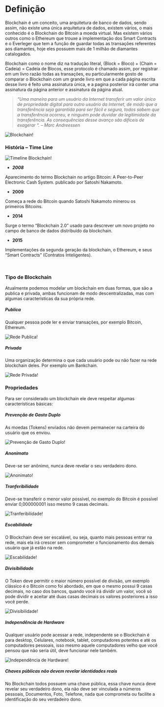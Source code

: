 # Definição

Blockchain é um conceito, uma arquitetura de banco de dados, sendo assim, não existe uma única arquitetura de dados, existem vários, o mais conhecido é o Blockchain do Bitcoin a moeda virtual. Mas existem vários outros como o Ethereum que trouxe a implementação dos Smart Contracts e o Everleger que tem a função de guardar todas as transações referentes aos diamantes, hoje eles possuem mais de 1 milhão de diamantes catalogados.

Blockchain como o nome diz na tradução literal, (Block = Bloco) + (Chain = Cadeia) = Cadeia de Blocos, esse protocolo é chamado assim, por registrar em um livro razão todas as transações, eu particularmente gosto de comparar o Blockchain com um grande livro em que a cada página escrita desse livro é feito uma assinatura única, e a pagina posterior irá conter uma assinatura da página anterior e assinatura da página atual.

> _“Uma maneira para um usuário da Internet transferir um valor único de propriedade digital para outro usuário da Internet, de modo que a transferência seja garantida para ser fácil e segura, todos sabem que a transferência ocorreu, e ninguém pode duvidar da legitimidade da transferência. As consequências desse avanço são difíceis de exagerar “. – Marc Andreessen_

![Blockchain!](/src/blockchain.gif)


### História – Time Line

![Timeline Blockchain!](/src/timeline.png)

- _**2008**_

Aparecimento do termo Blockchain no artigo Bitcoin: A Peer-to-Peer Electronic Cash System. publicado por Satoshi Nakamoto.

- **2009**

Começa a rede do Bitcoin quando Satoshi Nakamoto minerou os primeiros Bitcoins.

- **2014**

Surge o termo “Blockchain 2.0” usado para descrever um novo projeto no campo de banco de dados distribuído da blockchain.

- **2015**

Implementações da segunda geração da blockchain, o Ethereum, e seus “Smart Contracts” (Contratos Inteligentes).

 

### Tipo de Blockchain

Atualmente podemos modelar um blockchain em duas formas, que são a publica e privada, ambas funcionam de modo descentralizadas, mas com algumas características da sua própria rede.

##### Publica

Qualquer pessoa pode ler e enviar transações, por exemplo Bitcoin, Ethereum.

![Rede Publica!](/src/public-network.gif)

##### Privada

Uma organização determina o que cada usuário pode ou não fazer na rede blockchain deles. Por exemplo um Bankchain.

![Rede Privada!](/src/private-network.gif)

### Propriedades

Para ser considerado um blockchain ele deve respeitar algumas características básicas:

##### **Prevenção de Gasto Duplo**

As moedas (Tokens) enviados não devem permanecer na carteira do usuário que os enviou.

![Prevenção de Gasto Duplo!](/src/chain.gif)

##### Anonimato

Deve-se ser anônimo, nunca deve revelar o seu verdadeiro dono.

![Anonimato!](/src/anonimo.gif)

##### Tranferibilidade

Deve-se transferir o menor valor possível, no exemplo do Bitcoin é possível enviar 0,000000001 isso mesmo 9 casas decimais.

![Tranferibilidade!](/src/tranfer.gif)

##### Escabilidade

O Blockchain deve ser escalável, ou seja, quanto mais pessoas entrar na rede, mais ela irá crescer sem comprometer o funcionamento dos demais usuário que já estão na rede.

![Escabilidade!](/src/network.gif)

##### Divisibilidade

O Token deve permitir o maior número possível de divisão, um exemplo clássico é o Bitcoin como foi abordado, em que o mesmo possui 9 casas decimais, no caso dos bancos, quando você irá dividir um valor, você só pode dividir e aceitar até duas casas decimais os valores posteriores a isso você perde.

![Divisibilidade!](/src/div.gif)

##### Independência de Hardware

Qualquer usuário pode acessar a rede, independente se o Blockchain é para desktop, Celulares, notebook, tablet, computadores potentes e até os computadores pessoais, isso mesmo aquele computadores velho que você pensou que não seria útil, deve funcionar nele também.  

![Independência de Hardware!](/src/hardware.gif)


##### Chaves públicas não devem revelar identidades reais

No Blockchain todos possuem uma chave pública, essa chave nunca deve revelar seu verdadeiro dono, ela não deve ser vinculada a números pessoais, Documentos, Foto, Telefone, nada que comprometa ou facilite a identificação do seu verdadeiro dono.